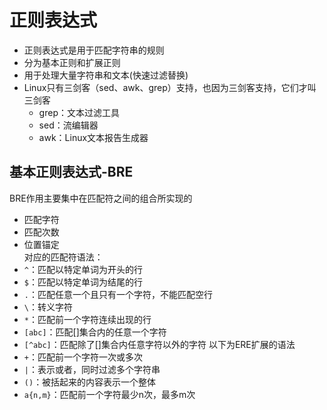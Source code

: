 # 正则表达式

- 正则表达式是用于匹配字符串的规则
- 分为基本正则和扩展正则
- 用于处理大量字符串和文本(快速过滤替换)
- Linux只有三剑客（sed、awk、grep）支持，也因为三剑客支持，它们才叫三剑客
  - grep：文本过滤工具
  - sed：流编辑器
  - awk：Linux文本报告生成器

## 基本正则表达式-BRE
BRE作用主要集中在匹配符之间的组合所实现的
- 匹配字符
- 匹配次数
- 位置锚定  
对应的匹配符语法：  
- `^`：匹配以特定单词为开头的行
- `$`：匹配以特定单词为结尾的行
- `.`：匹配任意一个且只有一个字符，不能匹配空行
- `\`：转义字符
- `*`：匹配前一个字符连续出现的行
- `[abc]`：匹配[]集合内的任意一个字符
- `[^abc]`：匹配除了[]集合内任意字符以外的字符
以下为ERE扩展的语法
- `+`：匹配前一个字符一次或多次
- `|`：表示或者，同时过滤多个字符串
- `()`：被括起来的内容表示一个整体
- `a{n,m}`：匹配前一个字符最少n次，最多m次
